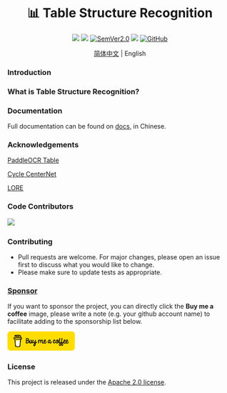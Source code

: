 <div align="center">
  <div align="center">
    <h1><b>📊 Table Structure Recognition</b></h1>
  </div>
  <a href=""><img src="https://img.shields.io/badge/Python->=3.6,<3.12-aff.svg"></a>
  <a href=""><img src="https://img.shields.io/badge/OS-Linux%2C%20Mac%2C%20Win-pink.svg"></a>
  <a href="https://semver.org/"><img alt="SemVer2.0" src="https://img.shields.io/badge/SemVer-2.0-brightgreen"></a>
  <a href="https://github.com/psf/black"><img src="https://img.shields.io/badge/code%20style-black-000000.svg"></a>
  <a href="https://github.com/RapidAI/TableStructureRec/blob/c41bbd23898cb27a957ed962b0ffee3c74dfeff1/LICENSE"><img alt="GitHub" src="https://img.shields.io/badge/license-Apache 2.0-blue"></a>

  [简体中文](./docs/README_zh.md) | English
</div>

### Introduction

### What is Table Structure Recognition?


### Documentation
Full documentation can be found on [docs](https://rapidai.github.io/TableStructureRec/docs/), in Chinese.

### Acknowledgements
[PaddleOCR Table](https://github.com/PaddlePaddle/PaddleOCR/blob/4b17511491adcfd0f3e2970895d06814d1ce56cc/ppstructure/table/README_ch.md)

[Cycle CenterNet](https://www.modelscope.cn/models/damo/cv_dla34_table-structure-recognition_cycle-centernet/summary)

[LORE](https://www.modelscope.cn/models/damo/cv_resnet-transformer_table-structure-recognition_lore/summary)

### Code Contributors
<p align="left">
  <a href="https://github.com/RapidAI/TableStructureRec/graphs/contributors">
    <img src="https://contrib.rocks/image?repo=RapidAI/TableStructureRec" width="8%"/>
  </a>
</p>

### Contributing
- Pull requests are welcome. For major changes, please open an issue first
to discuss what you would like to change.
- Please make sure to update tests as appropriate.

### [Sponsor](https://rapidai.github.io/Knowledge-QA-LLM/docs/sponsor/)
If you want to sponsor the project, you can directly click the **Buy me a coffee** image, please write a note (e.g. your github account name) to facilitate adding to the sponsorship list below.

<div align="left">
   <a href="https://www.buymeacoffee.com/SWHL"><img src="https://raw.githubusercontent.com/RapidAI/.github/main/assets/buymeacoffe.png" width="30%" height="30%"></a>
</div>

### License
This project is released under the [Apache 2.0 license](https://github.com/RapidAI/TableStructureRec/blob/c41bbd23898cb27a957ed962b0ffee3c74dfeff1/LICENSE).